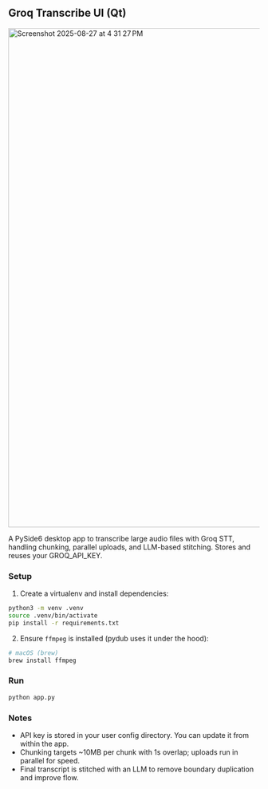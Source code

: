 ## Groq Transcribe UI (Qt)

<img width="1212" height="1000" alt="Screenshot 2025-08-27 at 4 31 27 PM" src="https://github.com/user-attachments/assets/16935998-d11a-42f9-a87d-c9a854379fb4" />

A PySide6 desktop app to transcribe large audio files with Groq STT, handling chunking, parallel uploads, and LLM-based stitching. Stores and reuses your GROQ_API_KEY.

### Setup

1. Create a virtualenv and install dependencies:
```bash
python3 -m venv .venv
source .venv/bin/activate
pip install -r requirements.txt
```

2. Ensure `ffmpeg` is installed (pydub uses it under the hood):
```bash
# macOS (brew)
brew install ffmpeg
```

### Run

```bash
python app.py
```

### Notes
- API key is stored in your user config directory. You can update it from within the app.
- Chunking targets ~10MB per chunk with 1s overlap; uploads run in parallel for speed.
- Final transcript is stitched with an LLM to remove boundary duplication and improve flow.
